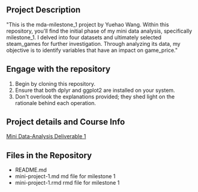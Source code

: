 
## **Project Description**

"This is the mda-milestone_1 project by Yuehao Wang. Within this repository, you'll find the initial phase of my mini data analysis, specifically milestone_1. I delved into four datasets and ultimately selected steam_games for further investigation. Through analyzing its data, my objective is to identify variables that have an impact on game_price."

## **Engage with the repository**

1. Begin by cloning this repository.
2. Ensure that both dplyr and ggplot2 are installed on your system.
3. Don't overlook the explanations provided; they shed light on the rationale behind each operation.

## **Project details and Course Info**

[Mini Data-Analysis Deliverable 1](https://stat545.stat.ubc.ca/mini-project/mini-project-1/)

## **Files in the Repository**
* README.md
* mini-project-1.md
md file for milestone 1
* mini-project-1.rmd
rmd file for milestone 1
